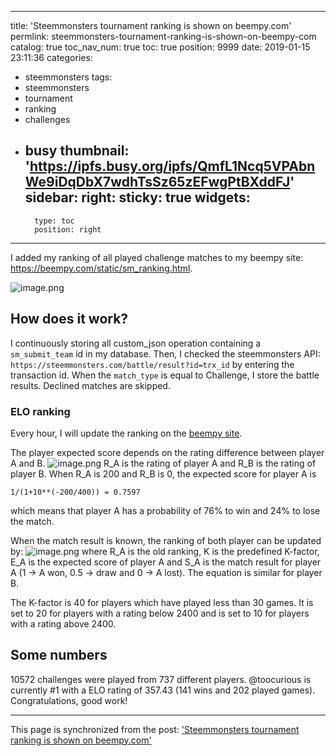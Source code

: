 
---
title: 'Steemmonsters tournament ranking is shown on beempy.com'
permlink: steemmonsters-tournament-ranking-is-shown-on-beempy-com
catalog: true
toc_nav_num: true
toc: true
position: 9999
date: 2019-01-15 23:11:36
categories:
- steemmonsters
tags:
- steemmonsters
- tournament
- ranking
- challenges
- busy
thumbnail: 'https://ipfs.busy.org/ipfs/QmfL1Ncq5VPAbnWe9iDqDbX7wdhTsSz65zEFwgPtBXddFJ'
sidebar:
    right:
        sticky: true
widgets:
    -
        type: toc
        position: right
---


I added my ranking of all played challenge matches to my beempy site: https://beempy.com/static/sm_ranking.html.

![image.png](https://ipfs.busy.org/ipfs/QmfL1Ncq5VPAbnWe9iDqDbX7wdhTsSz65zEFwgPtBXddFJ)

## How does it work?
I continuously storing all custom_json operation containing a `sm_submit_team` id in my database. Then, I checked the steemmonsters API: `https://steemmonsters.com/battle/result?id=trx_id` by entering the transaction id. When the `match_type` is equal to Challenge, I store the battle results. Declined matches are skipped. 

### ELO ranking
Every hour, I will update the ranking on the [beempy site](https://beempy.com/static/sm_ranking.html). 

The player expected score depends on the rating difference between player A and B. 
![image.png](https://ipfs.busy.org/ipfs/QmQfn3aDvoi9ZGas6LQTVjdkLdC3m5efqsdjUmCHqZ5m5a)
R_A is the rating of player A and R_B is the rating of player B.
When R_A is 200 and R_B is 0, the expected score for player A is 
```
1/(1+10**(-200/400)) = 0.7597
```
which means that player A has a probability of 76% to win and 24% to lose the match.

When the match result is known, the ranking of both player can be updated by:
![image.png](https://ipfs.busy.org/ipfs/QmNWJSYE5u4XfGwmAAta364mE34Dj15SRpr59aGJDvneci)
where R_A is the old ranking, K is the predefined K-factor, E_A is the expected score of player A and S_A is the match result for player A (1 -> A won, 0.5 -> draw and 0 -> A lost). The equation is similar for player B.

The K-factor is 40 for players which have played less than 30 games. It is set to 20 for players with a rating below 2400 and is set to 10 for players with a rating above 2400.

## Some numbers
10572 challenges were played from 737 different players. 
@toocurious is currently #1 with a ELO rating of 	357.43 (141 wins and 202 played games). Congratulations, good work!


- - -

This page is synchronized from the post: ['Steemmonsters tournament ranking is shown on beempy.com'](https://steemit.com/@holger80/steemmonsters-tournament-ranking-is-shown-on-beempy-com)
